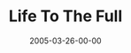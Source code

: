 ---
layout: message
category: message
series: "The Life"
title: "Life To The Full"
date: 2005-03-26-00-00
message_id: 127
---